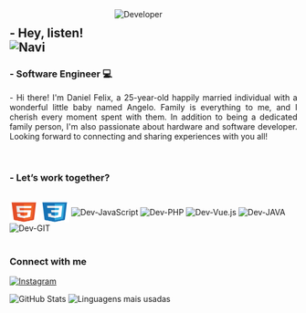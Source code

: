 <img align="right" padding="20px" alt="Developer" height="140" width="320" border-radios="30" src="https://user-images.githubusercontent.com/74038190/219923809-b86dc415-a0c2-4a38-bc88-ad6cf06395a8.gif">


<h2>- Hey, listen! <img align="justify" padding="20px" alt="Navi" height="35" width="40" src="https://static.wikia.nocookie.net/zelda/images/2/2c/Navi_Artwork.png/revision/latest?cb=20150803060144&path-prefix=pt-br"></h2>

<h3>- Software Engineer 💻</h3>

<p align="justify">-  Hi there! I'm Daniel Felix, a 25-year-old happily married individual with a wonderful little baby named Angelo. Family is everything to me, and I cherish every moment spent with them. In addition to being a dedicated family person, I'm also passionate about hardware and software developer. Looking forward to connecting and sharing experiences with you all!</p> <br>

<h3>- Let’s work together?</h3> <br>
        
<div style="display: inline_block">
  <img align="center" alt="Dev-HTML" height="35" width="50" src="https://raw.githubusercontent.com/devicons/devicon/master/icons/html5/html5-original.svg">
  <img align="center" alt="Dev-CSS" height="35" width="50" src="https://raw.githubusercontent.com/devicons/devicon/master/icons/css3/css3-original.svg">
  <img align="center" alt="Dev-JavaScript" height="35" width="50" src="https://cdn.jsdelivr.net/gh/devicons/devicon/icons/javascript/javascript-plain.svg"/>
  <img align="center" alt="Dev-PHP" height="35" width="50" src="https://cdn.jsdelivr.net/gh/devicons/devicon/icons/php/php-original.svg"/>
  <img align="center" alt="Dev-Vue.js" height="35" width="50" src="https://cdn.jsdelivr.net/gh/devicons/devicon@latest/icons/vuejs/vuejs-original-wordmark.svg"/>
  <img align="center" alt="Dev-JAVA" height="35" width="50" src="https://cdn.jsdelivr.net/gh/devicons/devicon@latest/icons/java/java-original-wordmark.svg"/>
  <img align="center" alt="Dev-GIT" height="35" width="50" src="https://cdn.jsdelivr.net/gh/devicons/devicon/icons/git/git-original.svg"/>
           
          
</div>

<div style="display: inline_block"><br>

<h3 align="left">Connect with me</h3>
 
<a href="https://www.linkedin.com/in/daniel-felix-a404411b8/" target="_blank" aling="center"> <img alt="Instagram" height="50" width="200" src="https://img.shields.io/badge/LinkedIn-0077B5?style=for-the-badge&logo=linkedin&logoColor=white">
</a>
</div>


![GitHub Stats](https://github-readme-stats.vercel.app/api?username=devDanielFelix&theme=transparent&bg_color=000&border_color=30A3DC&show_icons=true&icon_color=30A3DC&title_color=E94D5F&text_color=FFF)
![Linguagens mais usadas](https://github-readme-stats.vercel.app/api/top-langs/?username=devDanielFelix&layout=compact&size_weight=0.6&count_weight=0.6&theme=dark)
